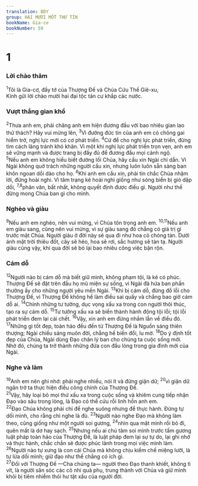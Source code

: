 ```yaml
---
translation: BDY
group: HAI MƯƠI MỐT THƯ TÍN
bookName: Gia-cơ 
bookNumber: 59
---
```


<div class="title"><h1>1</h1>	 <h3>Lời chào thăm</h3></div>
<span class="verse gia_1_1"><sup>1</sup>Tôi là Gia-cơ, đầy tớ của Thượng Đế và Chúa Cứu Thế Giê-xu,<br/>Kính gửi lời chào mười hai đại tộc tản cư khắp các nước.</span>
<div class="title"><h3>Vượt thắng gian khổ</h3></div>
<span class="verse gia_1_2"><sup>2</sup>Thưa anh em, phải chăng anh em hiện đương đầu với bao nhiêu gian lao thử thách? Hãy vui mừng lên, </span>
<span class="verse gia_1_3"><sup>3</sup>Vì đường đức tin của anh em có chông gai hiểm trở, nghị lực mới có cơ phát triển. </span>
<span class="verse gia_1_4"><sup>4</sup>Cứ để cho nghị lực phát triển, đừng tìm cách lãng tránh khó khăn. Vì một khi nghị lực phát triển trọn vẹn, anh em sẽ vững mạnh và được trang bị đầy đủ để đương đầu mọi cảnh ngộ.<br/></span>
<span class="verse gia_1_5"><sup>5</sup>Nếu anh em không hiểu biết đường lối Chúa, hãy cầu xin Ngài chỉ dẫn. Vì Ngài không quở trách những người cầu xin, nhưng luôn luôn sẵn sàng ban khôn ngoan dồi dào cho họ. </span>
<span class="verse gia_1_6"><sup>6</sup>Khi anh em cầu xin, phải tin chắc Chúa nhậm lời, đừng hoài nghi. Vì tâm trạng kẻ hoài nghi giống như sóng biển bị gió dập dồi, </span>
<span class="verse gia_1_7 gia_1_8"><sup>7,8</sup>phân vân, bất nhất, không quyết định được điều gì. Người như thế đừng mong Chúa ban gì cho mình.</span>
<div class="title"><h3>Nghèo và giàu</h3></div>
<span class="verse gia_1_9"><sup>9</sup>Nếu anh em nghèo, nên vui mừng, vì Chúa tôn trọng anh em. </span>
<span class="verse gia_1_10 gia_1_11"><sup>10,11</sup>Nếu anh em giàu sang, cũng nên vui mừng, vì sự giàu sang đó chẳng có giá trị gì trước mặt Chúa. Người giàu ở đời này sẽ qua đi như hoa cỏ chóng tàn. Dưới ánh mặt trời thiêu đốt, cây sẽ héo, hoa sẽ rơi, sắc hương sẽ tàn tạ. Người giàu cũng vậy, khi qua đời sẽ bỏ lại bao nhiêu công việc bận rộn.</span>
<div class="title"><h3>Cám dỗ</h3></div>
<span class="verse gia_1_12"><sup>12</sup>Người nào bị cám dỗ mà biết giữ mình, không phạm tội, là kẻ có phúc. Thượng Đế sẽ đặt trên đầu họ mũ miện sự sống, vì Ngài đã hứa ban phần thưởng ấy cho những người yêu mến Ngài. </span>
<span class="verse gia_1_13"><sup>13</sup>Khi bị cám dỗ, đừng đổ lỗi cho Thượng Đế, vì Thượng Đế không hề làm điều sai quấy và chẳng bao giờ cám dỗ ai. </span>
<span class="verse gia_1_14"><sup>14</sup>Chính những tư tưởng, dục vọng xấu xa trong con người thôi thúc, tạo ra sự cám dỗ. </span>
<span class="verse gia_1_15"><sup>15</sup>Tư tưởng xấu xa sẽ biến thành hành động tội lỗi; tội lỗi phát triển đem lại cái chết. </span>
<span class="verse gia_1_16"><sup>16</sup>Vậy, xin anh em đừng nhầm lẫn về điều đó.<br/></span>
<span class="verse gia_1_17"><sup>17</sup>Những gì tốt đẹp, toàn hảo đều đến từ Thượng Đế là Nguồn sáng thiên thượng; Ngài chiếu sáng muôn đời, chẳng hề biến đổi, lu mờ. </span>
<span class="verse gia_1_18"><sup>18</sup>Do ý định tốt đẹp của Chúa, Ngài dùng Đạo chân lý ban cho chúng ta cuộc sống mới. Nhờ đó, chúng ta trở thành những đứa con đầu lòng trong gia đình mới của Ngài.</span>
<div class="title"><h3>Nghe và làm</h3></div>
<span class="verse gia_1_19"><sup>19</sup>Anh em nên ghi nhớ: phải nghe nhiều, nói ít và đừng giận dữ; </span>
<span class="verse gia_1_20"><sup>20</sup>vì giận dữ ngăn trở ta thực hiện điều công chính của Thượng Đế.<br/></span>
<span class="verse gia_1_21"><sup>21</sup>Vậy, hãy loại bỏ mọi thứ xấu xa trong cuộc sống và khiêm cung tiếp nhận Đạo vào sâu trong lòng, là Đạo có thể cứu rỗi linh hồn anh em.<br/></span>
<span class="verse gia_1_22"><sup>22</sup>Đạo Chúa không phải chỉ để nghe suông nhưng để thực hành. Đừng tự dối mình, cho rằng chỉ nghe là đủ. </span>
<span class="verse gia_1_23"><sup>23</sup>Người nào nghe Đạo mà không làm theo, cũng giống như một người soi gương, </span>
<span class="verse gia_1_24"><sup>24</sup>nhìn qua mặt mình rồi bỏ đi, quên mất là dơ hay sạch. </span>
<span class="verse gia_1_25"><sup>25</sup>Nhưng nếu ai chú tâm soi mình trước tấm gương luật pháp toàn hảo của Thượng Đế, là luật pháp đem lại sự tự do, lại ghi nhớ và thực hành, chắc chắn sẽ được phúc lành trong mọi việc mình làm.<br/></span>
<span class="verse gia_1_26"><sup>26</sup>Người nào tự xưng là con cái Chúa mà không chịu kiềm chế miệng lưỡi, là tự lừa dối mình; giữ đạo như thế chẳng có ích gì.<br/></span>
<span class="verse gia_1_27"><sup>27</sup>Đối với Thượng Đế —Cha chúng ta— người theo Đạo thanh khiết, không tì vít, là người săn sóc các cô nhi quả phụ, trung thành với Chúa và giữ mình khỏi bị tiêm nhiễm thói hư tật xấu của người đời.</span>
